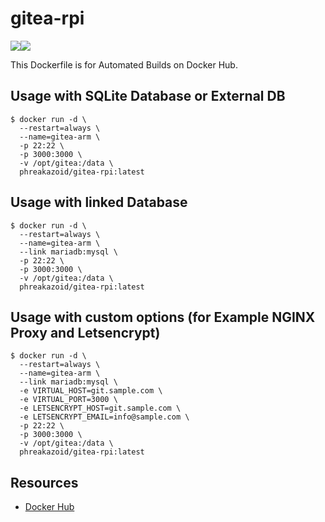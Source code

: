 # gitea-rpi
[![](https://images.microbadger.com/badges/image/phreakazoid/gitea-rpi:latest.svg)](https://microbadger.com/images/phreakazoid/gitea-rpi:latest "Get your own image badge on microbadger.com")![](https://img.shields.io/docker/pulls/phreakazoid/gitea-rpi.svg)

This Dockerfile is for Automated Builds on Docker Hub.

## Usage with SQLite Database or External DB
```
$ docker run -d \
  --restart=always \
  --name=gitea-arm \
  -p 22:22 \
  -p 3000:3000 \
  -v /opt/gitea:/data \
  phreakazoid/gitea-rpi:latest
```
## Usage with linked Database
```
$ docker run -d \
  --restart=always \
  --name=gitea-arm \
  --link mariadb:mysql \
  -p 22:22 \
  -p 3000:3000 \
  -v /opt/gitea:/data \
  phreakazoid/gitea-rpi:latest
```
## Usage with custom options (for Example NGINX Proxy and Letsencrypt)
```
$ docker run -d \
  --restart=always \
  --name=gitea-arm \
  --link mariadb:mysql \
  -e VIRTUAL_HOST=git.sample.com \
  -e VIRTUAL_PORT=3000 \
  -e LETSENCRYPT_HOST=git.sample.com \
  -e LETSENCRYPT_EMAIL=info@sample.com \
  -p 22:22 \
  -p 3000:3000 \
  -v /opt/gitea:/data \
  phreakazoid/gitea-rpi:latest
```
## Resources
* [Docker Hub](https://hub.docker.com/r/phreakazoid/gitea-rpi/)
